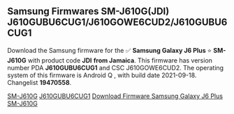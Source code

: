 <h2>Samsung Firmwares SM-J610G(JDI) J610GUBU6CUG1/J610GOWE6CUD2/J610GUBU6CUG1</h2>
Download the Samsung firmware for the ✅ <strong>Samsung Galaxy J6 Plus </strong> ⭐ <strong>SM-J610G</strong> with product code <strong>JDI</strong> <strong> from Jamaica</strong>. This firmware has version number PDA <strong>J610GUBU6CUG1</strong> and CSC J610GOWE6CUD2. The operating system of this firmware is Android Q , with build date 2021-09-18. Changelist <strong>19470558</strong>.


[SM-J610G](https://samfirm.shop/samsung/model/SM-J610G)
[J610GUBU6CUG1](https://samfirm.shop/samsung/pda/J610GUBU6CUG1)
[Download Firmware Samsung Galaxy J6 Plus SM-J610G](https://samfirm.shop/samsung/firmware/458155)
